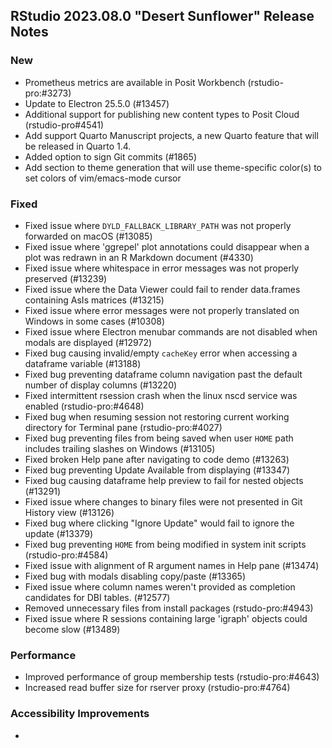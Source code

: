 ## RStudio 2023.08.0 "Desert Sunflower" Release Notes

### New
- Prometheus metrics are available in Posit Workbench (rstudio-pro:#3273)
- Update to Electron 25.5.0 (#13457)
- Additional support for publishing new content types to Posit Cloud (rstudio-pro#4541)
- Add support Quarto Manuscript projects, a new Quarto feature that will be released in Quarto 1.4.
- Added option to sign Git commits (#1865)
- Add section to theme generation that will use theme-specific color(s) to set colors of vim/emacs-mode cursor

### Fixed
- Fixed issue where `DYLD_FALLBACK_LIBRARY_PATH` was not properly forwarded on macOS (#13085)
- Fixed issue where 'ggrepel' plot annotations could disappear when a plot was redrawn in an R Markdown document (#4330)
- Fixed issue where whitespace in error messages was not properly preserved (#13239)
- Fixed issue where the Data Viewer could fail to render data.frames containing AsIs matrices (#13215)
- Fixed issue where error messages were not properly translated on Windows in some cases (#10308)
- Fixed issue where Electron menubar commands are not disabled when modals are displayed (#12972)
- Fixed bug causing invalid/empty `cacheKey` error when accessing a dataframe variable (#13188)
- Fixed bug preventing dataframe column navigation past the default number of display columns (#13220)
- Fixed intermittent rsession crash when the linux nscd service was enabled (rstudio-pro:#4648)
- Fixed bug when resuming session not restoring current working directory for Terminal pane (rstudio-pro:#4027)
- Fixed bug preventing files from being saved when user `HOME` path includes trailing slashes on Windows (#13105)
- Fixed broken Help pane after navigating to code demo (#13263)
- Fixed bug preventing Update Available from displaying (#13347)
- Fixed bug causing dataframe help preview to fail for nested objects (#13291)
- Fixed issue where changes to binary files were not presented in Git History view (#13126)
- Fixed bug where clicking "Ignore Update" would fail to ignore the update (#13379)
- Fixed bug preventing `HOME` from being modified in system init scripts (rstudio-pro:#4584)
- Fixed issue with alignment of R argument names in Help pane (#13474)
- Fixed bug with modals disabling copy/paste (#13365)
- Fixed issue where column names weren't provided as completion candidates for DBI tables. (#12577)
- Removed unnecessary files from install packages (rstudo-pro:#4943)
- Fixed issue where R sessions containing large 'igraph' objects could become slow (#13489)

### Performance
- Improved performance of group membership tests (rstudio-pro:#4643)
- Increased read buffer size for rserver proxy (rstudio-pro:#4764)

### Accessibility Improvements
-

